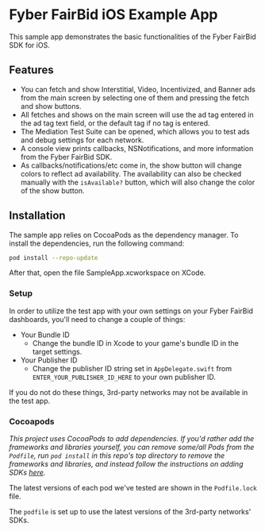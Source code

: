 # Fyber FairBid iOS Example App

This sample app demonstrates the basic functionalities of the Fyber FairBid SDK for iOS. 

## Features

* You can fetch and show Interstitial, Video, Incentivized, and Banner ads from the main screen by selecting one of them and pressing the fetch and show buttons.
* All fetches and shows on the main screen will use the ad tag entered in the ad tag text field, or the default tag if no tag is entered.
* The Mediation Test Suite can be opened, which allows you to test ads and debug settings for each network.
* A console view prints callbacks, NSNotifications, and more information from the Fyber FairBid SDK.
* As callbacks/notifications/etc come in, the show button will change colors to reflect ad availability. The availability can also be checked manually with the `isAvailable?` button, which will also change the color of the show button.

## Installation

The sample app relies on CocoaPods as the dependency manager. To install the dependencies, run the following command:

```bash
pod install --repo-update
```

After that, open the file SampleApp.xcworkspace on XCode.

### Setup

In order to utilize the test app with your own settings on your Fyber FairBid dashboards, you'll need to change a couple of things:

* Your Bundle ID
  * Change the bundle ID in Xcode to your game's bundle ID in the target settings.
* Your Publisher ID
  * Change the publisher ID string set in `AppDelegate.swift` from `ENTER_YOUR_PUBLISHER_ID_HERE` to your own publisher ID.

If you do not do these things, 3rd-party networks may not be available in the test app.

### Cocoapods

*This project uses CocoaPods to add dependencies. If you'd rather add the frameworks and libraries yourself, you can remove some/all Pods from the `Podfile`, run `pod install` in this repo's top directory to remove the frameworks and libraries, and instead follow the instructions on adding SDKs [here](https://developers.heyzap.com/docs/ios_sdk_setup_and_requirements).*

The latest versions of each pod we've tested are shown in the `Podfile.lock` file.

The `podfile` is set up to use the latest versions of the 3rd-party networks' SDKs.
